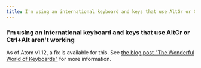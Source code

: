 ```yaml
---
title: I'm using an international keyboard and keys that use AltGr or Ctrl+Alt aren't working
---
```

### I'm using an international keyboard and keys that use AltGr or Ctrl+Alt aren't working

As of Atom v1.12, a fix is available for this. See [the blog post "The Wonderful World of Keyboards"](http://blog.atom.io/2016/10/17/the-wonderful-world-of-keyboards.html) for more information.
